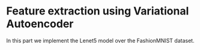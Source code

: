 # Feature extraction using Variational Autoencoder

In this part we implement the Lenet5 model over the FashionMNIST dataset.